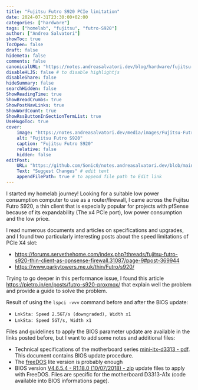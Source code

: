 ```yaml
---
title: "Fujitsu Futro S920 PCIe limitation"
date: 2024-07-31T23:30:00+02:00
categories: ["hardware"]
tags: ["homelab", "fujitsu", "futro-S920"]
author: ["Andrea Salvatori"]
showToc: true
TocOpen: false
draft: false
hidemeta: false
comments: false
canonicalURL: "https://notes.andreasalvatori.dev/blog/hardware/fujitsu-futro-s920-pcie/"
disableHLJS: false # to disable highlightjs
disableShare: false
hideSummary: false
searchHidden: false
ShowReadingTime: true
ShowBreadCrumbs: true
ShowPostNavLinks: true
ShowWordCount: true
ShowRssButtonInSectionTermList: true
UseHugoToc: true
cover:
    image: "https://notes.andreasalvatori.dev/media/images/Fujitsu-Futro-S920.jpg"
    alt: "Fujitsu Futro S920"
    caption: "Fujitsu Futro S920"
    relative: false
    hidden: false
editPost:
    URL: "https://github.com/Sonic0/notes.andreasalvatori.dev/blob/main/content"
    Text: "Suggest Changes" # edit text
    appendFilePath: true # to append file path to Edit link
---
```


I started my homelab journey! Looking for a suitable low power consumption computer to use as a router/firewall, I came across the Fujitsu Futro S920, a thin client that is especially popular for projects with pfSense because of its expandability (The x4 PCIe port), low power consumption and the low price.

I read numerous documents and articles on specifications and upgrades, and I found two particularly interesting posts about the speed limitations of PCIe X4 slot:
- https://forums.servethehome.com/index.php?threads/fujitsu-futro-s920-thin-client-as-opnsense-firewall.31087/page-9#post-369944
- https://www.parkytowers.me.uk/thin/Futro/s920/

Trying to go deeper in this performance issue, I found this article https://pietro.in/en/posts/futro-s920-proxmox/ that explain well the problem and provide a guide to solve the problem.

Result of using the `lspci -vvv` command before and after the BIOS update:
- `LnkSta: Speed 2.5GT/s (downgraded), Width x1`
- `LnkSta: Speed 5GT/s, Width x1`

Files and guidelines to apply the BIOS parameter update are available in the links posted before, but I want to add some notes and additional files:
- Technical specifications of the motherboard series [mini-itx-d3313 - pdf](/media/documents/v14-mini-itx-d3313-s4-s5-s6-12-2015.pdf). This document contains BIOS update procedure.
- The [freeDOS](https://www.freedos.org/download/) lite version is probably enough
- BIOS version [V4.6.5.4 - R1.18.0 (10/07/2018) - zip](/media/documents/DOS_BIOS_UPDATE_D3313A1x_V4654R1180.pdf) update files to apply with FreeDOS. Files are specific for the motherboard D3313-A1x (code available into BIOS informations page).